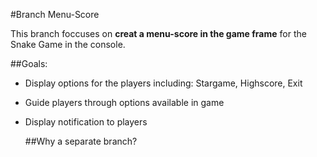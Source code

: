 #Branch Menu-Score

This branch foccuses on **creat a menu-score in the game frame** for the Snake Game in the console.

##Goals:
- Display options for the players including: Stargame, Highscore, Exit
- Guide players through options available in game
- Display notification to players

  ##Why a separate branch?
  
